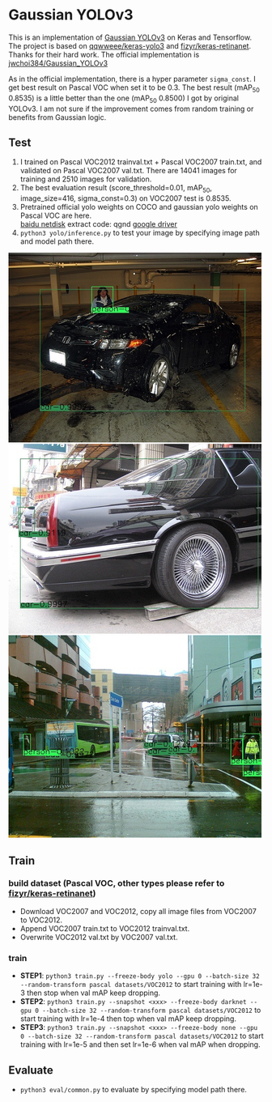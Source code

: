 # Gaussian YOLOv3
This is an implementation of [Gaussian YOLOv3](https://arxiv.org/abs/1904.04620) on Keras and Tensorflow. The project is based on [qqwweee/keras-yolo3](https://github.com/qqwweee/keras-yolo3) and [fizyr/keras-retinanet](https://github.com/fizyr/keras-retinanet). 
Thanks for their hard work. 
The official implementation is [jwchoi384/Gaussian_YOLOv3](https://github.com/jwchoi384/Gaussian_YOLOv3)

As in the official implementation, there is a hyper parameter `sigma_const`. I get best result on Pascal VOC when set it to be 0.3.
The best result (mAP<sub>50</sub> 0.8535) is a little better than the one (mAP<sub>50</sub> 0.8500) I got by original YOLOv3. I am not sure if the improvement comes from random training or benefits from Gaussian logic.

## Test
1. I trained on Pascal VOC2012 trainval.txt + Pascal VOC2007 train.txt, and validated on Pascal VOC2007 val.txt. There are 14041 images for training and 2510 images for validation.
2. The best evaluation result (score_threshold=0.01, mAP<sub>50</sub>, image_size=416, sigma_const=0.3) on VOC2007 test is 0.8535. 
3. Pretrained official yolo weights on COCO and gaussian yolo weights on Pascal VOC are here.   
[baidu netdisk](https://pan.baidu.com/s/1ZgSPGt0UEWk3tDW16kbfPQ) extract code: qgnd [google driver](https://drive.google.com/open?id=1PwmVx1jct9ee2o2_m_lXObkyN3fSHo08)
4. `python3 yolo/inference.py` to test your image by specifying image path and model path there. 

  
![image1](test/004456.jpg) 
![image2](test/006283.jpg)
![image3](test/006334.jpg)

## Train
### build dataset (Pascal VOC, other types please refer to [fizyr/keras-retinanet](https://github.com/fizyr/keras-retinanet))
* Download VOC2007 and VOC2012, copy all image files from VOC2007 to VOC2012.
* Append VOC2007 train.txt to VOC2012 trainval.txt.
* Overwrite VOC2012 val.txt by VOC2007 val.txt.
### train
* **STEP1**: `python3 train.py --freeze-body yolo --gpu 0 --batch-size 32 --random-transform pascal datasets/VOC2012` to start training with lr=1e-3 then stop when val mAP keep dropping.
* **STEP2**: `python3 train.py --snapshot <xxx> --freeze-body darknet --gpu 0 --batch-size 32 --random-transform pascal datasets/VOC2012` to start training with lr=1e-4 then top when val mAP keep dropping.
* **STEP3**: `python3 train.py --snapshot <xxx> --freeze-body none --gpu 0 --batch-size 32 --random-transform pascal datasets/VOC2012` to start training with lr=1e-5 and then set lr=1e-6 when val mAP when dropping.
## Evaluate
* `python3 eval/common.py` to evaluate by specifying model path there.
